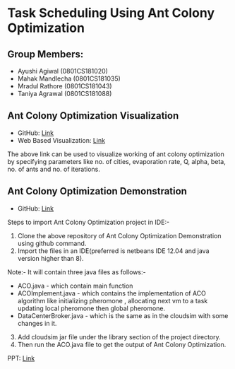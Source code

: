 # Task Scheduling Using Ant Colony Optimization

## Group Members:
- Ayushi Agiwal (0801CS181020)
- Mahak Mandlecha (0801CS181035)
- Mradul Rathore (0801CS181043)
- Taniya Agrawal (0801CS181088)

## Ant Colony Optimization Visualization

- GitHub: [Link](https://github.com/mahakmandlecha19/AntColonyOptimization)
- Web Based Visualization: [Link](https://mahakmandlecha19.github.io/AntColonyOptimization/#/visualisation)

The above link can be used to visualize working of ant colony optimization by specifying parameters like no. of cities, evaporation rate, Q, alpha, beta, no. of ants
and no. of iterations.

## Ant Colony Optimization Demonstration

- GitHub: [Link](https://github.com/mradulrathore/AntColonyOptimization)

Steps to import Ant Colony Optimization project in IDE:-
1. Clone the above repository of Ant Colony Optimization Demonstration using github command.
2. Import the files in an IDE(preferred is netbeans IDE 12.04 and java version higher than 8).  

Note:- It will contain three java files as follows:-
 - ACO.java - which contain main function
 - ACOImplement.java - which contains the implementation of ACO algorithm like initializing pheromone , allocating next vm to a task updating local pheromone then global pheromone.
 - DataCenterBroker.java - which is the same as in the cloudsim with some changes in it.
3. Add cloudsim jar file under the library section of the project directory.
4. Then run the ACO.java file to get the output of Ant Colony Optimization.  

PPT: [Link](https://docs.google.com/presentation/d/1FYT8-qPGxAu67N6ziKeXsxPn9CJTb30U/edit?usp=sharing&ouid=101512014840177328991&rtpof=true&sd=true)
